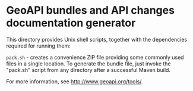 # GeoAPI bundles and API changes documentation generator

This directory provides Unix shell scripts, together with the dependencies
required for running them:

  `pack.sh` - creates a convenience ZIP file providing some commonly used files
  in a single location. To generate the bundle file, just invoke the "pack.sh"
  script from any directory after a successful Maven build.

For more information, see http://www.geoapi.org/tools/.
